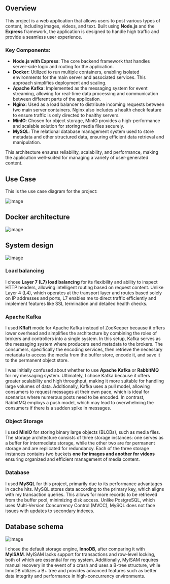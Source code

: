 ## Overview

This project is a web application that allows users to post various types of content, including images, videos, and text. Built using **Node.js** and the **Express** framework, the application is designed to handle high traffic and provide a seamless user experience.

### Key Components:
- **Node.js with Express**: The core backend framework that handles server-side logic and routing for the application.
- **Docker**: Utilized to run multiple containers, enabling isolated environments for the main server and associated services. This approach simplifies deployment and scaling.
- **Apache Kafka**: Implemented as the messaging system for event streaming, allowing for real-time data processing and communication between different parts of the application.
- **Nginx**: Used as a load balancer to distribute incoming requests between two main server containers. Nginx also includes a health check feature to ensure traffic is only directed to healthy servers.
- **MinIO**: Chosen for object storage, MinIO provides a high-performance and scalable solution for storing media files securely.
- **MySQL**: The relational database management system used to store metadata and other structured data, ensuring efficient data retrieval and manipulation.

This architecture ensures reliability, scalability, and performance, making the application well-suited for managing a variety of user-generated content.

## Use Case

This is the use case diagram for the project:

![image](https://github.com/user-attachments/assets/f91f7800-db34-482f-9e01-41895cc82bfd)

## Docker architecture
![image](https://github.com/user-attachments/assets/6e53f5ea-c477-49d6-9fca-bd2d83772279)

## System design
![image](https://github.com/user-attachments/assets/21a8d5e3-52eb-46d9-a5ab-f7e6c4ee63ac)

### Load balancing

I chose **Layer 7 (L7) load balancing** for its flexibility and ability to inspect HTTP headers, allowing intelligent routing based on request content. Unlike Layer 4 (L4), which operates at the transport layer and routes based solely on IP addresses and ports, L7 enables me to direct traffic efficiently and implement features like SSL termination and detailed health checks.

### Apache Kafka

I used **KRaft** mode for Apache Kafka instead of ZooKeeper because it offers lower overhead and simplifies the architecture by combining the roles of brokers and controllers into a single system. In this setup, Kafka serves as the messaging system where producers send metadata to the brokers. The consumers, specifically the encoding services, then retrieve the necessary metadata to access the media from the buffer store, encode it, and save it to the permanent object store.

I was initially confused about whether to use **Apache Kafka** or **RabbitMQ** for my messaging system. Ultimately, I chose Kafka because it offers greater scalability and high throughput, making it more suitable for handling large volumes of data. Additionally, Kafka uses a pull model, allowing consumers to request messages at their own pace, which is ideal for scenarios where numerous posts need to be encoded. In contrast, RabbitMQ employs a push model, which may lead to overwhelming the consumers if there is a sudden spike in messages.

### Object Storage

I used **MinIO** for storing binary large objects (BLOBs), such as media files. The storage architecture consists of three storage instances: one serves as a buffer for intermediate storage, while the other two are for permanent storage and are replicated for redundancy. Each of the three storage instances contains two buckets **one for images and another for videos** ensuring organized and efficient management of media content.

### Database

I used **MySQL** for this project, primarily due to its performance advantages in cache hits. MySQL stores data according to the primary key, which aligns with my transaction queries. This allows for more records to be retrieved from the buffer pool, minimizing disk access. Unlike PostgreSQL, which uses Multi-Version Concurrency Control (MVCC), MySQL does not face issues with updates to secondary indexes.

## Database schema
![image](https://github.com/user-attachments/assets/2019b458-dd79-465b-868d-16eeb461ed5a)


I chose the default storage engine, **InnoDB**, after comparing it with **MyISAM**. MyISAM lacks support for transactions and row-level locking, both of which are essential for my system. Additionally, MyISAM requires manual recovery in the event of a crash and uses a B-tree structure, while InnoDB utilizes a B+ tree and provides advanced features such as better data integrity and performance in high-concurrency environments.




